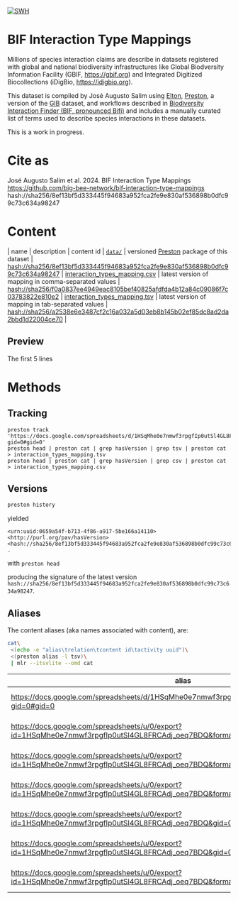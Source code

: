 [![SWH](https://archive.softwareheritage.org/badge/origin/https://github.com/Big-Bee-Network/bif-interaction-type-mappings/)](https://archive.softwareheritage.org/browse/origin/?origin_url=https://github.com/Big-Bee-Network/bif-interaction-type-mappings)

# BIF Interaction Type Mappings 

Millions of species interaction claims are describe in datasets registered with  global and national biodiversity infrastructures like Global Biodversity Information Facility (GBIF, https://gbif.org) and Integrated Digitized Biocollections (iDigBio, https://idigbio.org). 

This dataset is compiled by José Augusto Salim using [Elton](https://globalbioticinteractions.org/elton), [Preston](https://preston.guoda.bio), a version of the [GIB](https://linker.bio/#use-case-3-studying-pine-pests-caused-by-weevils-curculionoidea) dataset, and workflows described in [Biodiversity Interaction Finder (BIF, pronounced Bifi)](https://github.com/big-bee-network/bif) and includes a manually curated list of terms used to describe species interactions in these datasets. 

This is a work in progress.

# Cite as 

José Augusto Salim et al. 2024. BIF Interaction Type Mappings https://github.com/big-bee-network/bif-interaction-type-mappings hash://sha256/8ef13bf5d333445f94683a952fca2fe9e830af536898b0dfc99c73c634a98247

# Content 

 | name | description | content id 
 | [```data/```](./data/) | versioned [Preston](https://preston.guoda.bio) package of this dataset | [hash://sha256/8ef13bf5d333445f94683a952fca2fe9e830af536898b0dfc99c73c634a98247](https://linker.bio/hash://sha256/8ef13bf5d333445f94683a952fca2fe9e830af536898b0dfc99c73c634a98247)
 | [interaction_types_mapping.csv](./interaction_types_mapping.csv) | latest version of mapping in comma-separated values | [hash://sha256/f0a0837ee4949eac8105bef40825afdfda4b12a84c09086f7c03783822e810e2](https://linker.bio/hash://sha256/f0a0837ee4949eac8105bef40825afdfda4b12a84c09086f7c03783822e810e2) 
 | [interaction_types_mapping.tsv](./interaction_types_mapping.tsv) | latest version of mapping in tab-separated values | [hash://sha256/a2538e6e3487cf2c16a032a5d03eb8b145b02ef85dc8ad2da2bbd1d22004ce70](https://linker.bio/hash://sha256/a2538e6e3487cf2c16a032a5d03eb8b145b02ef85dc8ad2da2bbd1d22004ce70) |

## Preview 

The first 5 lines 



# Methods

## Tracking

```
preston track 'https://docs.google.com/spreadsheets/d/1HSqMhe0e7nmwf3rpgfIp0utSl4GL8FRCAdj_oeq7BDQ/edit?gid=0#gid=0'
preston head | preston cat | grep hasVersion | grep tsv | preston cat > interaction_types_mapping.tsv
preston head | preston cat | grep hasVersion | grep csv | preston cat > interaction_types_mapping.csv
```

## Versions

```bash
preston history
```

yielded

```
<urn:uuid:0659a54f-b713-4f86-a917-5be166a14110> <http://purl.org/pav/hasVersion> <hash://sha256/8ef13bf5d333445f94683a952fca2fe9e830af536898b0dfc99c73c634a98247> .
```

with ```preston head```

producing the signature of the latest version ```hash://sha256/8ef13bf5d333445f94683a952fca2fe9e830af536898b0dfc99c73c634a98247```.

## Aliases

The content aliases (aka names associated with content), are:

```bash
cat\
 <(echo -e "alias\trelation\tcontent id\tactivity uuid")\
 <(preston alias -l tsv)\
 | mlr --itsvlite --omd cat
```

| alias | relation | content id | activity uuid |
| --- | --- | --- | --- |
| https://docs.google.com/spreadsheets/d/1HSqMhe0e7nmwf3rpgfIp0utSl4GL8FRCAdj_oeq7BDQ/edit?gid=0#gid=0 | http://purl.org/pav/hasVersion | hash://sha256/ac738f063270f99f63df6bc038b2c3e60145e68a526f70c4665201e73da3b722 | urn:uuid:c90ebdb8-1325-4400-b0d8-bea4482e4e0a |
| https://docs.google.com/spreadsheets/u/0/export?id=1HSqMhe0e7nmwf3rpgfIp0utSl4GL8FRCAdj_oeq7BDQ&format=xlsx | http://purl.org/pav/hasVersion | hash://sha256/b6641c2cb480583a6f1e7fe9dfc204069e8fa9a1a2115cdfc4ea8b250be7a4e5 | urn:uuid:d35f2244-8b24-474f-9d6b-6bba615036a8 |
| https://docs.google.com/spreadsheets/u/0/export?id=1HSqMhe0e7nmwf3rpgfIp0utSl4GL8FRCAdj_oeq7BDQ&format=ods | http://purl.org/pav/hasVersion | https://deeplinker.bio/.well-known/genid/2d43e768-1749-3ce0-ac6a-5bbbe9638010 | urn:uuid:1b1a505f-7858-4508-9472-4dd59fdc87a5 |
| https://docs.google.com/spreadsheets/u/0/export?id=1HSqMhe0e7nmwf3rpgfIp0utSl4GL8FRCAdj_oeq7BDQ&format=pdf | http://purl.org/pav/hasVersion | https://deeplinker.bio/.well-known/genid/8f74014a-ce4f-3e01-9dde-cf2dab16ac1d | urn:uuid:4e15c3f1-946c-4801-af70-887495375aa6 |
| https://docs.google.com/spreadsheets/u/0/export?id=1HSqMhe0e7nmwf3rpgfIp0utSl4GL8FRCAdj_oeq7BDQ&gid=0&format=csv | http://purl.org/pav/hasVersion | hash://sha256/f0a0837ee4949eac8105bef40825afdfda4b12a84c09086f7c03783822e810e2 | urn:uuid:4497ea01-0f3d-45ad-9ef1-9ea4fa74eb0c |
| https://docs.google.com/spreadsheets/u/0/export?id=1HSqMhe0e7nmwf3rpgfIp0utSl4GL8FRCAdj_oeq7BDQ&gid=0&format=tsv | http://purl.org/pav/hasVersion | hash://sha256/a2538e6e3487cf2c16a032a5d03eb8b145b02ef85dc8ad2da2bbd1d22004ce70 | urn:uuid:7c5db6fc-6f18-4235-8a2d-036c78575262 |
| https://docs.google.com/spreadsheets/u/0/export?id=1HSqMhe0e7nmwf3rpgfIp0utSl4GL8FRCAdj_oeq7BDQ&format=zip | http://purl.org/pav/hasVersion | hash://sha256/ccc4f03575c27be044486f12ad1b3ca31178d0e89d4937541ab70198cece8809 | urn:uuid:ed4ba325-058a-47da-aa0c-eae8b5253d7d |
```
